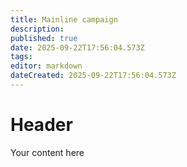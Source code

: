 ```yaml
---
title: Mainline campaign
description:
published: true
date: 2025-09-22T17:56:04.573Z
tags:
editor: markdown
dateCreated: 2025-09-22T17:56:04.573Z
---
```


# Header

Your content here